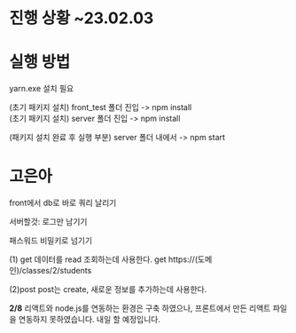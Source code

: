 <h1>진행 상황 ~23.02.03</h1>

# 실행 방법

yarn.exe 설치 필요 

(초기 패키지 설치)
front_test 폴더 진입 -> npm install
<br>
(초기 패키지 설치)
server 폴더 진입 -> npm install


(패키지 설치 완료 후 실행 부분)
server 폴더 내에서 -> npm start


# 고은아

front에서 db로 바로 쿼리 날리기

서버할것: 로그만 남기기 

패스워드 비밀키로 넘기기

(1) get
데이터를 read 조회하는데 사용한다.
get https://(도메인)/classes/2/students  

(2)post
post는 create, 새로운 정보를 추가하는데 사용한다.

**2/8**
리액트와 node.js를 연동하는 환경은 구축 하였으나, 프론트에서 만든 리액트 파일을 연동하지 못하였습니다. 내일 할 예정입니다.
